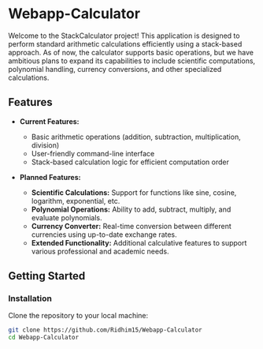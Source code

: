# Webapp-Calculator

Welcome to the StackCalculator project! This application is designed to perform standard arithmetic calculations efficiently using a stack-based approach. As of now, the calculator supports basic operations, but we have ambitious plans to expand its capabilities to include scientific computations, polynomial handling, currency conversions, and other specialized calculations.

## Features

- **Current Features:**
  - Basic arithmetic operations (addition, subtraction, multiplication, division)
  - User-friendly command-line interface
  - Stack-based calculation logic for efficient computation order

- **Planned Features:**
  - **Scientific Calculations:** Support for functions like sine, cosine, logarithm, exponential, etc.
  - **Polynomial Operations:** Ability to add, subtract, multiply, and evaluate polynomials.
  - **Currency Converter:** Real-time conversion between different currencies using up-to-date exchange rates.
  - **Extended Functionality:** Additional calculative features to support various professional and academic needs.

## Getting Started

### Installation

Clone the repository to your local machine:
```bash
git clone https://github.com/Ridhim15/Webapp-Calculator
cd Webapp-Calculator
```
